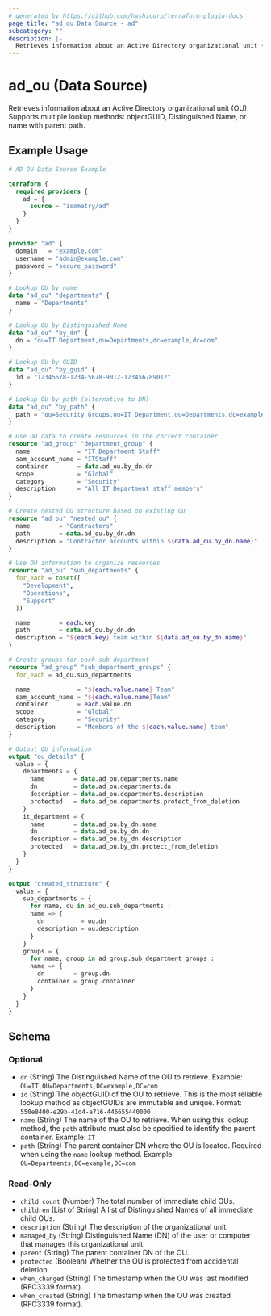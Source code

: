 ```yaml
---
# generated by https://github.com/hashicorp/terraform-plugin-docs
page_title: "ad_ou Data Source - ad"
subcategory: ""
description: |-
  Retrieves information about an Active Directory organizational unit (OU). Supports multiple lookup methods: objectGUID, Distinguished Name, or name with parent path.
---
```


# ad_ou (Data Source)

Retrieves information about an Active Directory organizational unit (OU). Supports multiple lookup methods: objectGUID, Distinguished Name, or name with parent path.

## Example Usage

```terraform
# AD OU Data Source Example

terraform {
  required_providers {
    ad = {
      source = "isometry/ad"
    }
  }
}

provider "ad" {
  domain   = "example.com"
  username = "admin@example.com"
  password = "secure_password"
}

# Lookup OU by name
data "ad_ou" "departments" {
  name = "Departments"
}

# Lookup OU by Distinguished Name
data "ad_ou" "by_dn" {
  dn = "ou=IT Department,ou=Departments,dc=example,dc=com"
}

# Lookup OU by GUID
data "ad_ou" "by_guid" {
  id = "12345678-1234-5678-9012-123456789012"
}

# Lookup OU by path (alternative to DN)
data "ad_ou" "by_path" {
  path = "ou=Security Groups,ou=IT Department,ou=Departments,dc=example,dc=com"
}

# Use OU data to create resources in the correct container
resource "ad_group" "department_group" {
  name             = "IT Department Staff"
  sam_account_name = "ITStaff"
  container        = data.ad_ou.by_dn.dn
  scope            = "Global"
  category         = "Security"
  description      = "All IT Department staff members"
}

# Create nested OU structure based on existing OU
resource "ad_ou" "nested_ou" {
  name        = "Contractors"
  path        = data.ad_ou.by_dn.dn
  description = "Contractor accounts within ${data.ad_ou.by_dn.name}"
}

# Use OU information to organize resources
resource "ad_ou" "sub_departments" {
  for_each = toset([
    "Development",
    "Operations",
    "Support"
  ])

  name        = each.key
  path        = data.ad_ou.by_dn.dn
  description = "${each.key} team within ${data.ad_ou.by_dn.name}"
}

# Create groups for each sub-department
resource "ad_group" "sub_department_groups" {
  for_each = ad_ou.sub_departments

  name             = "${each.value.name} Team"
  sam_account_name = "${each.value.name}Team"
  container        = each.value.dn
  scope            = "Global"
  category         = "Security"
  description      = "Members of the ${each.value.name} team"
}

# Output OU information
output "ou_details" {
  value = {
    departments = {
      name        = data.ad_ou.departments.name
      dn          = data.ad_ou.departments.dn
      description = data.ad_ou.departments.description
      protected   = data.ad_ou.departments.protect_from_deletion
    }
    it_department = {
      name        = data.ad_ou.by_dn.name
      dn          = data.ad_ou.by_dn.dn
      description = data.ad_ou.by_dn.description
      protected   = data.ad_ou.by_dn.protect_from_deletion
    }
  }
}

output "created_structure" {
  value = {
    sub_departments = {
      for name, ou in ad_ou.sub_departments :
      name => {
        dn          = ou.dn
        description = ou.description
      }
    }
    groups = {
      for name, group in ad_group.sub_department_groups :
      name => {
        dn        = group.dn
        container = group.container
      }
    }
  }
}
```

<!-- schema generated by tfplugindocs -->
## Schema

### Optional

- `dn` (String) The Distinguished Name of the OU to retrieve. Example: `OU=IT,OU=Departments,DC=example,DC=com`
- `id` (String) The objectGUID of the OU to retrieve. This is the most reliable lookup method as objectGUIDs are immutable and unique. Format: `550e8400-e29b-41d4-a716-446655440000`
- `name` (String) The name of the OU to retrieve. When using this lookup method, the `path` attribute must also be specified to identify the parent container. Example: `IT`
- `path` (String) The parent container DN where the OU is located. Required when using the `name` lookup method. Example: `OU=Departments,DC=example,DC=com`

### Read-Only

- `child_count` (Number) The total number of immediate child OUs.
- `children` (List of String) A list of Distinguished Names of all immediate child OUs.
- `description` (String) The description of the organizational unit.
- `managed_by` (String) Distinguished Name (DN) of the user or computer that manages this organizational unit.
- `parent` (String) The parent container DN of the OU.
- `protected` (Boolean) Whether the OU is protected from accidental deletion.
- `when_changed` (String) The timestamp when the OU was last modified (RFC3339 format).
- `when_created` (String) The timestamp when the OU was created (RFC3339 format).
